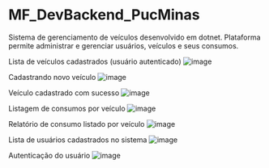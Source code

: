 # MF_DevBackend_PucMinas

Sistema de gerenciamento de veículos desenvolvido em dotnet. Plataforma permite administrar e gerenciar usuários, veículos e seus consumos. 

Lista de veículos cadastrados (usuário autenticado)
![image](https://github.com/Elder-Ferreira/MF_DevBackend_PucMinas/assets/103782980/b7d63a09-4506-439e-94d4-d8ff63fdde1e)

Cadastrando novo veículo
![image](https://github.com/Elder-Ferreira/MF_DevBackend_PucMinas/assets/103782980/44f90ab9-8252-49d5-9bbc-cfba038679bb)

Veículo cadastrado com sucesso
![image](https://github.com/Elder-Ferreira/MF_DevBackend_PucMinas/assets/103782980/b965e4e8-e786-4301-a32b-8ead1bf98e3d)

Listagem de consumos por veículo
![image](https://github.com/Elder-Ferreira/MF_DevBackend_PucMinas/assets/103782980/7d670c32-5b4a-42d2-916a-8ade69a82898)

Relatório de consumo listado por veículo
![image](https://github.com/Elder-Ferreira/MF_DevBackend_PucMinas/assets/103782980/7779599a-0081-4017-a4fc-753e5910ea43)

Lista de usuários cadastrados no sistema
![image](https://github.com/Elder-Ferreira/MF_DevBackend_PucMinas/assets/103782980/6273efec-f3ed-4f7d-a394-74f83a75622b)

Autenticação do usuário
![image](https://github.com/Elder-Ferreira/MF_DevBackend_PucMinas/assets/103782980/2dc57465-6467-40ad-9c58-3abd1eaedd3b)









